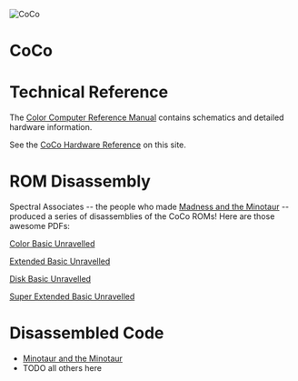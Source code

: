 <!-- deploy    
    Hardware.md
    +CoCo.jpg
    +CoCoTech.jpg
    +CoCoText.js
    +color-basic-unravelled.pdf
    +disk-basic-unravelled.pdf
    +extended-basic-unravelled.pdf
    +super-extended-basic-unravelled.pdf
    +PIA0.jpg
    +PIA1.jpg
    +SAM.jpg
        Pyramid/
-->

![CoCo](CoCo.jpg)

# CoCo

# Technical Reference

The [Color Computer Reference Manual](http://sparksandflames.com/files/Color%20Computer%20Technical%20Reference%20Manual%20%28Tandy%29.pdf)
contains schematics and detailed hardware information.

See the [CoCo Hardware Reference](Hardware.md) on this site.

# ROM Disassembly

Spectral Associates -- the people who made [Madness and the Minotaur](MadnessMinotaur/) -- produced a series of 
disassemblies of the CoCo ROMs! Here are those awesome PDFs:

[Color Basic Unravelled](color-basic-unravelled.pdf)

[Extended Basic Unravelled](extended-basic-unravelled.pdf)

[Disk Basic Unravelled](disk-basic-unravelled.pdf)

[Super Extended Basic Unravelled](super-extended-basic-unravelled.pdf)

# Disassembled Code
* [Minotaur and the Minotaur](MadnessMinotaur/)
* TODO all others here
